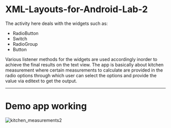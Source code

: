 # XML-Layouts-for-Android-Lab-2

The activity here deals with the widgets such as:

* RadioButton
* Switch
* RadioGroup
* Button

Various listener methods for the widgets are used accordingly inorder to achieve the final results on the text view. The app is basically about kitchen measurement where
certain measurements to calculate are provided in the radio options through which user can select the options and provide the value via editext to get the output.

------------------------------------------

# Demo app working


![kitchen_measurements2](https://user-images.githubusercontent.com/110808053/226163815-4b0cae29-9156-4888-b02b-0aa9ccf2af5f.gif)


